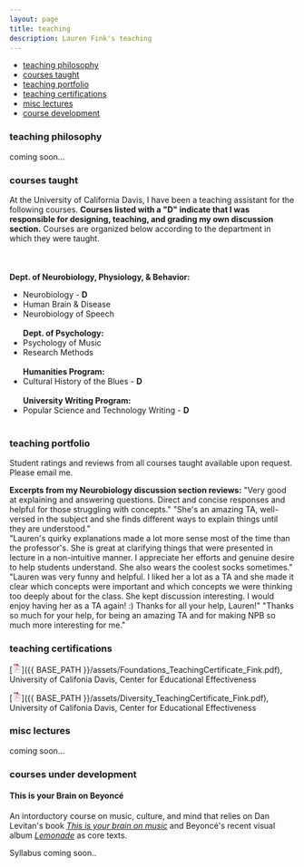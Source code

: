 ```yaml
---
layout: page
title: teaching
description: Lauren Fink's teaching
---
```


<div class="navbar">
    <div class="navbar-inner">
        <ul class="nav">
            <li><a href="#philosophy">teaching philosophy</a></li>
            <li><a href="#current">courses taught</a></li>
            <li><a href="#portfolio">teaching portfolio</a></li>
            <li><a href="#certs">teaching certifications</a></li>
            <li><a href="#misc">misc lectures</a></li>
            <li><a href="#dev">course development</a></li>
        </ul>
    </div>
</div>


### <a name="philosophy"></a>teaching philosophy
coming soon...

### <a name="current"></a>courses taught
At the University of California Davis, I have been a teaching assistant for the following courses. **Courses listed with a "D" indicate that I was responsible for designing, teaching, and grading my own discussion section.** Courses are organized below according to the department in which they were taught. 
<br><br>
<br><br>
**Dept. of Neurobiology, Physiology, & Behavior:** 
- Neurobiology - **D**
- Human Brain & Disease 
- Neurobiology of Speech 
<br><br>
**Dept. of Psychology:**
- Psychology of Music
- Research Methods 
<br><br>
**Humanities Program:**
- Cultural History of the Blues - **D**
<br><br>
**University Writing Program:**  
- Popular Science and Technology Writing - **D**
<br><br>

### <a name="portfolio"></a>teaching portfolio
Student ratings and reviews from all courses taught available upon request. Please email me. 

**Excerpts from my Neurobiology discussion section reviews:**
"Very good at explaining and answering questions. Direct and concise responses and helpful for those struggling with concepts."
"She's an amazing TA, well-versed in the subject and she finds different ways to explain things until they are understood."  
"Lauren's quirky explanations made a lot more sense most of the time than the professor's. She is great at clarifying things that were presented in lecture in a non-intuitive manner. I appreciate her efforts and genuine desire to help students understand. She also wears the coolest socks sometimes."  
"Lauren was very funny and helpful. I liked her a lot as a TA and she made it clear which concepts were important and which concepts we were thinking too deeply about for the class. She kept discussion interesting. I would enjoy having her as a TA again! :) Thanks for all your help, Lauren!"
"Thanks so much for your help, for being an amazing TA and for making NPB so much more interesting for me."


### <a name="certs"></a>teaching certifications
[![Foundations in teaching](icons16/pdf-icon.png)]({{ BASE_PATH }}/assets/Foundations_TeachingCertificate_Fink.pdf), University of Califonia Davis, Center for Educational Effectiveness

[![Thoughtful pedagogy for diverse learning environments](icons16/pdf-icon.png)]({{ BASE_PATH }}/assets/Diversity_TeachingCertificate_Fink.pdf), University of Califonia Davis, Center for Educational Effectiveness


### <a name="misc"></a>misc lectures
coming soon...

### <a name="dev"></a>courses under development

#### This is your Brain on Beyoncé
An intorductory course on music, culture, and mind that relies on Dan Levitan's book [*This is your brain on music*](http://daniellevitin.com/publicpage/books/this-is-your-brain-on-music/) and Beyoncé's recent visual album [*Lemonade*](http://www.beyonce.com/album/lemonade-visual-album/) as core texts.  

Syllabus coming soon..

